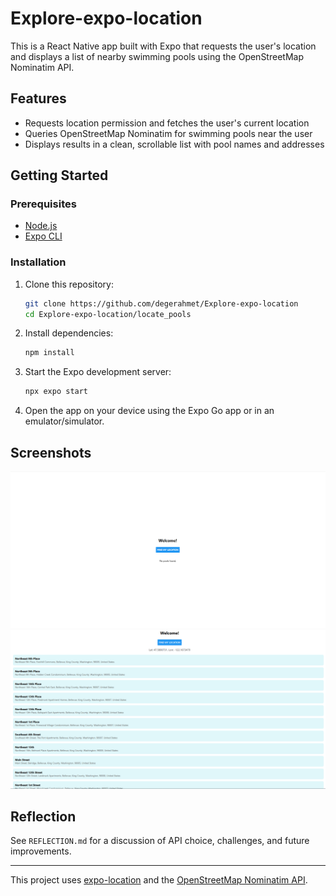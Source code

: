 # Explore-expo-location

This is a React Native app built with Expo that requests the user's location and displays a list of nearby swimming pools using the OpenStreetMap Nominatim API.

## Features
- Requests location permission and fetches the user's current location
- Queries OpenStreetMap Nominatim for swimming pools near the user
- Displays results in a clean, scrollable list with pool names and addresses

## Getting Started

### Prerequisites
- [Node.js](https://nodejs.org/)
- [Expo CLI](https://docs.expo.dev/get-started/installation/)

### Installation
1. Clone this repository:
   ```bash
   git clone https://github.com/degerahmet/Explore-expo-location
   cd Explore-expo-location/locate_pools
   ```
2. Install dependencies:
   ```bash
   npm install
   ```
3. Start the Expo development server:
   ```bash
   npx expo start
   ```
4. Open the app on your device using the Expo Go app or in an emulator/simulator.

## Screenshots

![Home Screen](screenshots/home.png)
![Results Screen](screenshots/results.png)

## Reflection

See `REFLECTION.md` for a discussion of API choice, challenges, and future improvements.

---

This project uses [expo-location](https://docs.expo.dev/versions/latest/sdk/location/) and the [OpenStreetMap Nominatim API](https://nominatim.org/release-docs/latest/api/Search/).